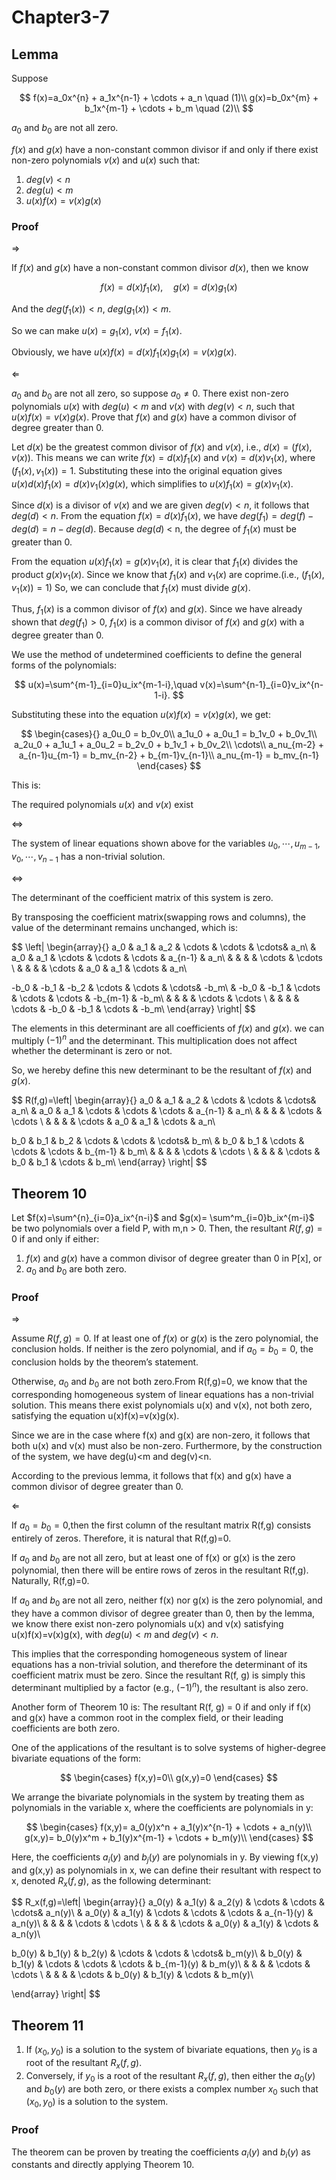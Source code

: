 # Chapter3-7

## Lemma

Suppose

$$
f(x)=a_0x^{n} + a_1x^{n-1} + \cdots + a_n \quad (1)\\
g(x)=b_0x^{m} + b_1x^{m-1} + \cdots + b_m \quad (2)\\
$$

$a_0$ and $b_0$ are not all zero.

$f(x)$ and $g(x)$ have a non-constant common divisor if and only if there exist non-zero polynomials $v(x)$  and $u(x)$ such that:

1. $deg(v) < n$
2. $deg(u) < m$
3. $u(x)f(x) = v(x)g(x)$

### Proof

$\Longrightarrow$

If $f(x)$ and $g(x)$ have a non-constant common divisor $d(x)$, then we know 

$$
f(x) = d(x)f_1(x),\quad g(x)=d(x)g_1(x)
$$

And the $deg(f_1(x)) < n,\ deg(g_1(x))<m$.

So we can make $u(x) = g_1(x),\ v(x) = f_1(x)$.

Obviously, we have $u(x)f(x)=d(x)f_1(x)g_1(x)=v(x)g(x).$

$\Longleftarrow$

$a_0$ and $b_0$ are not all zero, so suppose $a_0 \neq 0$. There exist non-zero polynomials $u(x)$ with $deg(u)<m$ and $v(x)$ with $deg(v) < n,$ such that $u(x)f(x) = v(x)g(x)$. Prove that $f(x)$ and $g(x)$ have a common divisor of degree greater than 0.

Let $d(x)$ be the greatest common divisor of $f(x)$ and $v(x)$, i.e., $d(x)=(f(x), v(x))$. This means we can write $f(x)=d(x)f_1(x)$ and $v(x)=d(x)v_1(x)$, where $(f_1(x), v_1(x))=1.$ Substituting these into the original equation gives $u(x)d(x)f_1(x)=d(x)v_1(x)g(x)$, which simplifies to $u(x)f_1(x)=g(x)v_1(x)$.

Since $d(x)$ is a divisor of $v(x)$ and we are given $deg(v) < n$, it follows that $deg(d) < n$. From the equation $f(x) = d(x)f_1(x)$, we have $deg(f_1)=deg(f)-deg(d) = n-deg(d)$. Because $deg(d)$ < n, the degree of $f_1(x)$  must be greater than 0.

From the equation $u(x)f_1(x)=g(x)v_1(x)$, it is clear that $f_1(x)$ divides the product $g(x)v_1(x)$. Since we know that $f_1(x)$ and $v_1(x)$ are coprime.(i.e., $(f_1(x),v_1(x))=1$) So, we can conclude that $f_1(x)$ must divide $g(x)$.

Thus, $f_1(x)$ is a common divisor of $f(x)$  and $g(x)$. Since we have already shown that $deg(f_1) > 0$, $f_1(x)$ is a common divisor of $f(x)$ and $g(x)$ with a degree greater than 0.

We use the method of undetermined coefficients to define the general forms of the polynomials:

$$
u(x)=\sum^{m-1}_{i=0}u_ix^{m-1-i},\quad v(x)=\sum^{n-1}_{i=0}v_ix^{n-1-i}.
$$

Substituting these into the equation $u(x)f(x)=v(x)g(x)$, we get:

$$
\begin{cases}{} 
a_0u_0 = b_0v_0\\
a_1u_0 + a_0u_1 = b_1v_0 + b_0v_1\\
a_2u_0 + a_1u_1 + a_0u_2 = b_2v_0 + b_1v_1 + b_0v_2\\
\cdots\\
a_nu_{m-2} + a_{n-1}u_{m-1} = b_mv_{n-2} + b_{m-1}v_{n-1}\\
a_nu_{m-1} = b_mv_{n-1}
\end{cases}
$$

This is:

The required polynomials $u(x)$  and $v(x)$ exist 

$\Longleftrightarrow$

The system of linear equations shown above for the variables $u_0,\cdots,u_{m-1},v_0,\cdots,v_{n-1}$ has a non-trivial solution.

$\Longleftrightarrow$

The determinant of the coefficient matrix of this system is zero.

By transposing the coefficient matrix(swapping rows and columns), the value of the determinant remains unchanged, which is:

$$
\left| \begin{array}{}
a_0 & a_1 & a_2 & \cdots & \cdots & \cdots& a_n\\
& a_0 & a_1 & \cdots & \cdots & \cdots & a_{n-1} & a_n\\
& & & & \cdots & \cdots \\
& & & &  \cdots & a_0 & a_1 & \cdots & a_n\\

-b_0 & -b_1 & -b_2 & \cdots & \cdots & \cdots& -b_m\\
& -b_0 & -b_1 & \cdots & \cdots & \cdots & -b_{m-1} & -b_m\\
& & & & \cdots & \cdots \\
& & & &  \cdots & -b_0 & -b_1 & \cdots & -b_m\\
 \end{array} \right|
$$

The elements in this determinant are all coefficients of $f(x)$ and $g(x)$. we can multiply $(-1)^n$ and the determinant. This multiplication does not affect whether the determinant is zero or not.

So, we hereby define this new determinant to be the resultant of $f(x)$ and $g(x)$.

$$
R(f,g)=\left| \begin{array}{}
a_0 & a_1 & a_2 & \cdots & \cdots & \cdots& a_n\\
& a_0 & a_1 & \cdots & \cdots & \cdots & a_{n-1} & a_n\\
& & & & \cdots & \cdots \\
& & & &  \cdots & a_0 & a_1 & \cdots & a_n\\

b_0 & b_1 & b_2 & \cdots & \cdots & \cdots& b_m\\
& b_0 & b_1 & \cdots & \cdots & \cdots & b_{m-1} & b_m\\
& & & & \cdots & \cdots \\
& & & &  \cdots & b_0 & b_1 & \cdots & b_m\\
 \end{array} \right|
$$

## Theorem 10

Let $f(x)=\sum^{n}_{i=0}a_ix^{n-i}$ and $g(x)= \sum^m_{i=0}b_ix^{m-i}$ be two polynomials over a field P, with m,n > 0. Then, the resultant $R(f,g)=0$ if and only if either:

1. $f(x)$ and $g(x)$ have a common divisor of degree greater than 0 in P[x], or
2. $a_0$ and $b_0$ are both zero.

### Proof

$\Longrightarrow$

Assume $R(f,g) = 0$. If at least one of $f(x)$ or $g(x)$ is the zero polynomial, the conclusion holds. If neither is the zero polynomial, and if $a_0 = b_0 = 0$, the conclusion holds by the theorem’s statement.

Otherwise, $a_0$ and $b_0$ are not both zero.From R(f,g)=0, we know that the corresponding homogeneous system of linear equations has a non-trivial solution. This means there exist polynomials u(x) and v(x), not both zero, satisfying the equation u(x)f(x)=v(x)g(x).

Since we are in the case where f(x) and g(x) are non-zero, it follows that both u(x) and v(x) must also be non-zero. Furthermore, by the construction of the system, we have deg(u)<m and deg(v)<n.

According to the previous lemma, it follows that f(x) and g(x) have a common divisor of degree greater than 0.

$\Longleftarrow$

If $a_0=b_0=0$,then the first column of the resultant matrix R(f,g) consists entirely of zeros. Therefore, it is natural that R(f,g)=0.

If $a_0$ and $b_0$ are not all zero, but at least one of f(x) or g(x) is the zero polynomial, then there will be entire rows of zeros in the resultant R(f,g). Naturally, R(f,g)=0.

If $a_0$ and $b_0$ are not all zero, neither f(x) nor g(x) is the zero polynomial, and they have a common divisor of degree greater than 0, then by the lemma, we know there exist non-zero polynomials u(x) and v(x) satisfying u(x)f(x)=v(x)g(x), with $deg(u)<m$ and $deg(v)<n$.

This implies that the corresponding homogeneous system of linear equations has a non-trivial solution, and therefore the determinant of its coefficient matrix must be zero. Since the resultant R(f, g) is simply this determinant multiplied by a factor (e.g., $(-1)^n$), the resultant is also zero.

Another form of Theorem 10 is: The resultant R(f, g) = 0 if and only if f(x) and g(x) have a common root in the complex field, or their leading coefficients are both zero.

One of the applications of the resultant is to solve systems of higher-degree bivariate equations of the form:

$$
\begin{cases} 
f(x,y)=0\\
g(x,y)=0
\end{cases}
$$

We arrange the bivariate polynomials in the system by treating them as polynomials in the variable x, where the coefficients are polynomials in y:

$$
\begin{cases} 
f(x,y)= a_0(y)x^n + a_1(y)x^{n-1} + \cdots + a_n(y)\\
g(x,y)= b_0(y)x^m + b_1(y)x^{m-1} + \cdots + b_m(y)\\
\end{cases}
$$

Here, the coefficients $a_i(y)$ and $b_j(y)$ are polynomials in y. By viewing f(x,y) and g(x,y) as polynomials in x, we can define their resultant with respect to x, denoted $R_x(f,g)$, as the following determinant:

$$
R_x(f,g)=\left| \begin{array}{} 
a_0(y) & a_1(y) & a_2(y) & \cdots & \cdots & \cdots& a_n(y)\\
& a_0(y) & a_1(y) & \cdots & \cdots & \cdots & a_{n-1}(y) & a_n(y)\\
& & & & \cdots & \cdots \\
& & & &  \cdots & a_0(y) & a_1(y) & \cdots & a_n(y)\\

b_0(y) & b_1(y) & b_2(y) & \cdots & \cdots & \cdots& b_m(y)\\
& b_0(y) & b_1(y) & \cdots & \cdots & \cdots & b_{m-1}(y) & b_m(y)\\
& & & & \cdots & \cdots \\
& & & &  \cdots & b_0(y) & b_1(y) & \cdots & b_m(y)\\

\end{array} \right|
$$

## Theorem 11

1. If $(x_0, y_0)$ is a solution to the system of bivariate equations, then $y_0$ is a root of the resultant $R_x(f,g)$.
2. Conversely, if $y_0$ is a root of the resultant $R_x(f,g)$, then either the $a_0(y)$ and $b_0(y)$ are both zero, or there exists a complex number $x_0$ such that $(x_0,y_0)$ is a solution to the system.

### Proof

The theorem can be proven by treating the coefficients $a_i(y)$ and $b_i(y)$ as constants and directly applying Theorem 10.